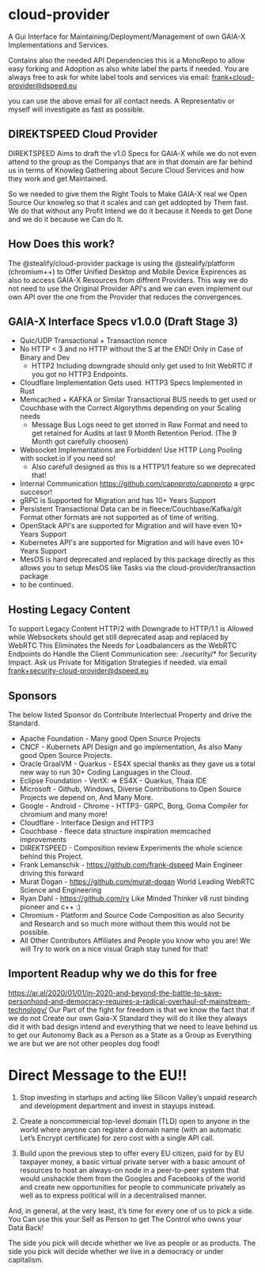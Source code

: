 # cloud-provider
A Gui Interface for Maintaining/Deployment/Management of own GAIA-X Implementations and Services.

Contains also the needed API Dependencies this is a MonoRepo to allow easy forking and Adoption
as also white label the parts if needed. You are always free to ask for white label tools and services via email: frank+cloud-provider@dspeed.eu

you can use the above email for all contact needs. A Representativ or myself will investigate as fast as possible.

## DIREKTSPEED Cloud Provider
DIREKTSPEED Aims to draft the v1.0 Specs for GAIA-X while we do not even attend to the group as the Companys that are in that domain are far behind us in terms of Knowleg Gathering about Secure Cloud Services and how they work and get Maintained.

So we needed to give them the Right Tools to Make GAIA-X real we Open Source Our knowleg so that it scales and can get addopted by Them fast.
We do that without any Profit Intend we do it because it Needs to get Done and we do it because we Can do It.

## How Does this work?
The @stealify/cloud-provider package is using the @stealify/platform (chromium++) to Offer Unified Desktop and Mobile Device Expirences as also to access
GAIA-X Resources from diffrent Providers. This way we do not need to use the Original Provider API's and we can even implement our own API over the one from the Provider that reduces the convergences. 

## GAIA-X Interface Specs v1.0.0 (Draft Stage 3)
- Quic/UDP Transactional + Transaction nonce
- No HTTP < 3 and no HTTP without the S at the END! Only in Case of Binary and Dev
  - HTTP2 Including downgrade should only get used to Init WebRTC if you got no HTTP3 Endpoints.
- Cloudflare Implementation Gets used. HTTP3 Specs Implemented in Rust
- Memcached + KAFKA or Similar Transactional BUS needs to get used or Couchbase with the Correct Algorythms depending on your Scaling needs
  - Message Bus Logs need to get storred in Raw Format and need to get retained for Audits at last 9 Month Retention Period. (The 9 Month got carefully choosen) 
- Websocket Implementations are Forbidden! Use HTTP Long Pooling with socket.io if you need so!
  - Also carefull designed as this is a HTTP1/1 feature so we deprecated that!
- Internal Communication https://github.com/capnproto/capnproto a grpc succesor!
- gRPC is Supported for Migration and has 10+ Years Support
- Persistent Transactional Data can be in fleece/Couchbase/Kafka/git Format other formats are not supported as of time of writing. 
- OpenStack API's are supported for Migration and will have even 10+ Years Support
- Kubernetes API's are supported for Migration and will have even 10+ Years Support
- MesOS is hard deprecated and replaced by this package directly as this allows you to setup MesOS like Tasks via the cloud-provider/transaction package
- to be continued.

## Hosting Legacy Content
To support Legacy Content HTTP/2 with Downgrade to HTTP/1.1 is Allowed while Websockets should get still deprecated asap and replaced by WebRTC
This Eliminates the Needs for Loadbalancers as the WebRTC Endpoints do Handle the Client Communication see: ./security/* for Security Impact. Ask us Private for Mitigation Strategies if needed. via email frank+security-cloud-provider@dspeed.eu 

## Sponsors
The below listed Sponsor do Contribute Interlectual Property and drive the Standard.
- Apache Foundation - Many good Open Source Projects
- CNCF - Kubernets API Design and go implementation, As also Many good Open Source Projects.
- Oracle GraalVM - Quarkus - ES4X special thanks as they gave us a total new way to run 30+ Coding Languages in the Cloud. 
- Eclipse Foundation - VertX: => ES4X - Quarkus, Thaia IDE 
- Microsoft - Github, Windows, Diverse Contributions to Open Source Projects we depend on, And Many More. 
- Google - Android - Chrome - HTTP3- GRPC, Borg, Goma Compiler for chromium and many more!
- Cloudflare - Interface Design and HTTP3
- Couchbase - fleece data structure inspiration memcached improvements
- DIREKTSPEED - Composition review Experiments the whole science behind this Project. 
- Frank Lemanschik - https://github.com/frank-dspeed Main Engineer driving this forward
- Murat Dogan - https://github.com/murat-dogan World Leading WebRTC Science and Engineering
- Ryan Dahl - https://github.com/ry Like Minded Thinker v8 rust binding pioneer and c++ :) 
- Chromium - Platform and Source Code Composition as also Security and Research and so much more without them this would not be possible.
- All Other Contributors Affiliates and People you know who you are! We will Try to work on a nice visual Graph stay tuned for that!

## Importent Readup why we do this for free
https://ar.al/2020/01/01/in-2020-and-beyond-the-battle-to-save-personhood-and-democracy-requires-a-radical-overhaul-of-mainstream-technology/
Our Part of the fight for freedom is that we know the fact that if we do not Create our own Gaia-X Standard they will do it like they always did it
with bad design intend and everything that we need to leave behind us to get our Autonomy Back as a Person as a State as a Group as Everything we are but we are not other peoples dog food!

# Direct Message to the EU!!
1. Stop investing in startups and acting like Silicon Valley’s unpaid research and development department and invest in stayups instead.

2. Create a noncommercial top-level domain (TLD) open to anyone in the world where anyone can register a domain name (with an automatic Let’s Encrypt certificate) for zero cost with a single API call.

3. Build upon the previous step to offer every EU citizen, paid for by EU taxpayer money, a basic virtual private server with a basic amount of resources to host an always-on node in a peer-to-peer system that would unshackle them from the Googles and Facebooks of the world and create new opportunities for people to communicate privately as well as to express political will in a decentralised manner.

And, in general, at the very least, it’s time for every one of us to pick a side. You Can use this your Self as Person to get The Control who owns your Data Back!

The side you pick will decide whether we live as people or as products. The side you pick will decide whether we live in a democracy or under capitalism.

